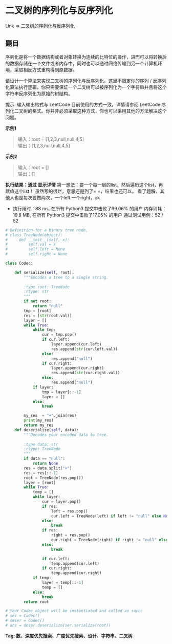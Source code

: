 # 二叉树的序列化与反序列化

Link => [二叉树的序列化与反序列化](https://leetcode-cn.com/problems/serialize-and-deserialize-binary-tree/)

## 题目
序列化是将一个数据结构或者对象转换为连续的比特位的操作，进而可以将转换后的数据存储在一个文件或者内存中，同时也可以通过网络传输到另一个计算机环境，采取相反方式重构得到原数据。

请设计一个算法来实现二叉树的序列化与反序列化。这里不限定你的序列 / 反序列化算法执行逻辑，你只需要保证一个二叉树可以被序列化为一个字符串并且将这个字符串反序列化为原始的树结构。

提示: 输入输出格式与 LeetCode 目前使用的方式一致，详情请参阅 LeetCode 序列化二叉树的格式。你并非必须采取这种方式，你也可以采用其他的方法解决这个问题。


**示例1**
>输入：root = [1,2,3,null,null,4,5]<br />
>输出：[1,2,3,null,null,4,5]<br />

**示例2**
>输入：root = []<br />
>输出：[]<br />

**执行结果：通过 显示详情**
第一想法：要一个每一层的list，然后遍历这个list，再赋值这个list！
虽然写的很烂，意思还是到了= =，结果也还可以。
看了题解，其他人也是每次要做两次，一个left 一个right，ok

- 执行用时：88 ms, 在所有 Python3 提交中击败了99.06% 的用户
内存消耗：19.8 MB, 在所有 Python3 提交中击败了17.05% 的用户
通过测试用例：52 / 52
```python
# Definition for a binary tree node.
# class TreeNode(object):
#     def __init__(self, x):
#         self.val = x
#         self.left = None
#         self.right = None

class Codec:

    def serialize(self, root):
        """Encodes a tree to a single string.
        
        :type root: TreeNode
        :rtype: str
        """
        if not root:
            return "null"
        tmp = [root]
        res = [str(root.val)]
        layer = []
        while True:
            while tmp:
                cur = tmp.pop()
                if cur.left:
                    layer.append(cur.left)
                    res.append(str(cur.left.val))
                else:
                    res.append("null")
                if cur.right:
                    layer.append(cur.right)
                    res.append(str(cur.right.val))
                else:
                    res.append("null")
            if layer:
                tmp = layer[::-1]
                layer = []
            else:
                break

        my_res  = "+".join(res)
        print(my_res)
        return my_res
    def deserialize(self, data):
        """Decodes your encoded data to tree.
        
        :type data: str
        :rtype: TreeNode
        """
        if data == "null":
            return None
        res = data.split("+")
        res = res[::-1]
        root = TreeNode(res.pop())
        layer = [root]
        while True:
            temp = []
            while layer:
                cur = layer.pop()
                if res:
                    left = res.pop()
                    cur.left = TreeNode(left) if left != "null" else None
                else:
                    break
                if res:
                    right = res.pop()
                    cur.right = TreeNode(right) if right != "null" else None
                else:
                    break

                if cur.left:
                    temp.append(cur.left)
                if cur.right:
                    temp.append(cur.right)
            if temp:
                layer = temp[::-1]
                temp = []
            else:
                break
        return root

# Your Codec object will be instantiated and called as such:
# ser = Codec()
# deser = Codec()
# ans = deser.deserialize(ser.serialize(root))

```
**Tag: 数、深度优先搜索、广度优先搜索、设计、字符串、二叉树**
